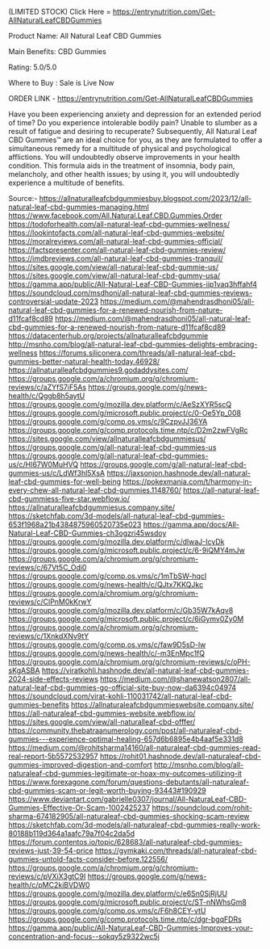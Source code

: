 (LIMITED STOCK) Click Here = https://entrynutrition.com/Get-AllNaturalLeafCBDGummies

Product Name: All Natural Leaf CBD Gummies

Main Benefits: CBD Gummies

Rating: 5.0/5.0

Where to Buy : Sale is Live Now

ORDER LINK - https://entrynutrition.com/Get-AllNaturalLeafCBDGummies

Have you been experiencing anxiety and depression for an extended period of time? Do you experience intolerable bodily pain? Unable to slumber as a result of fatigue and desiring to recuperate? Subsequently, All Natural Leaf CBD Gummies™ are an ideal choice for you, as they are formulated to offer a simultaneous remedy for a multitude of physical and psychological afflictions. You will undoubtedly observe improvements in your health condition. This formula aids in the treatment of insomnia, body pain, melancholy, and other health issues; by using it, you will undoubtedly experience a multitude of benefits.


Source:-
https://allnaturalleafcbdgummiesbuy.blogspot.com/2023/12/all-natural-leaf-cbd-gummies-managing.html
https://www.facebook.com/All.Natural.Leaf.CBD.Gummies.Order
https://todoforhealth.com/all-natural-leaf-cbd-gummies-wellness/
https://lookintofacts.com/all-natural-leaf-cbd-gummies-website/
https://moralreviews.com/all-natural-leaf-cbd-gummies-official/
https://factspresenter.com/all-natural-leaf-cbd-gummies-review/
https://imdbreviews.com/all-natural-leaf-cbd-gummies-tranquil/
https://sites.google.com/view/all-natural-leaf-cbd-gummie-us/
https://sites.google.com/view/all-natural-leaf-cbd-gummy-usa/
https://gamma.app/public/All-Natural-Leaf-CBD-Gummies-iip1vaq3hffahf4
https://soundcloud.com/msdhoni/all-natural-leaf-cbd-gummies-reviews-controversial-update-2023
https://medium.com/@mahendrasdhoni05/all-natural-leaf-cbd-gummies-for-a-renewed-nourish-from-nature-d11fcaf8cd89
https://medium.com/@mahendrasdhoni05/all-natural-leaf-cbd-gummies-for-a-renewed-nourish-from-nature-d11fcaf8cd89
https://datacenterhub.org/projects/allnaturalleafcbdgummie
http://msnho.com/blog/all-natural-leaf-cbd-gummies-delights-embracing-wellness
https://forums.siliconera.com/threads/all-natural-leaf-cbd-gummies-better-natural-health-today.46928/
https://allnaturalleafcbdgummies9.godaddysites.com/
https://groups.google.com/a/chromium.org/g/chromium-reviews/c/aZYfS7iF5As
https://groups.google.com/g/news-health/c/Qggb8h5aytU
https://groups.google.com/g/mozilla.dev.platform/c/AeSzXYR5scQ
https://groups.google.com/g/microsoft.public.project/c/0-Oe5Yp_008
https://groups.google.com/g/comp.os.vms/c/9CzpvJJ36YA
https://groups.google.com/g/comp.protocols.time.ntp/c/D2m2zwFVgRc
https://sites.google.com/view/allnaturalleafcbdgummiesus/
https://groups.google.com/g/all-natural-leaf-cbd-gummies-us
https://groups.google.com/g/all-natural-leaf-cbd-gummies-us/c/HI67W0MuHVQ
https://groups.google.com/g/all-natural-leaf-cbd-gummies-us/c/LdWf3hl5XsA
https://jaxsonjon.hashnode.dev/all-natural-leaf-cbd-gummies-for-well-being
https://pokexmania.com/t/harmony-in-every-chew-all-natural-leaf-cbd-gummies.1148760/
https://all-natural-leaf-cbd-gummiess-five-star.webflow.io/
https://allnaturalleafcbdgummiesus.company.site/
https://sketchfab.com/3d-models/all-natural-leaf-cbd-gummies-653f1968a21b4384875960520735e023
https://gamma.app/docs/All-Natural-Leaf-CBD-Gummies-ch3ogzri45wsdoy
https://groups.google.com/g/mozilla.dev.platform/c/dlwaJ-IcyDk
https://groups.google.com/g/microsoft.public.project/c/6-9iQMY4mJw
https://groups.google.com/a/chromium.org/g/chromium-reviews/c/67Vt5C_Odi0
https://groups.google.com/g/comp.os.vms/c/1mTbSW-hqcI
https://groups.google.com/g/news-health/c/QJtx7KKQJkc
https://groups.google.com/a/chromium.org/g/chromium-reviews/c/ClPnM0kKrwY
https://groups.google.com/g/mozilla.dev.platform/c/Gb35W7kAqv8
https://groups.google.com/g/microsoft.public.project/c/6iGymv0Zy0M
https://groups.google.com/a/chromium.org/g/chromium-reviews/c/1XnkdXNv9tY
https://groups.google.com/g/comp.os.vms/c/faw9D5sD-lw
https://groups.google.com/g/news-health/c/-m3EnMpc1fQ
https://groups.google.com/a/chromium.org/g/chromium-reviews/c/oPH-sKgASBA
https://viratkohli.hashnode.dev/all-natural-leaf-cbd-gummies-2024-side-effects-reviews
https://medium.com/@shanewatson2807/all-natural-leaf-cbd-gummies-go-official-site-buy-now-da6394c04974
https://soundcloud.com/virat-kohli-110031742/all-natural-leaf-cbd-gummies-benefits
https://allnaturaleafcbdgummieswebsite.company.site/
https://all-naturaleaf-cbd-gummies-website.webflow.io/
https://sites.google.com/view/all-naturalleaf-cbd-offfer/
https://community.thebatraanumerology.com/post/all-naturaleaf-cbd-gummies---experience-optimal-healing-657d6b6895e4b4aaf5e331d8
https://medium.com/@rohitsharma14160/all-naturaleaf-cbd-gummies-read-real-report-5b5572532957
https://rohit01.hashnode.dev/all-naturaleaf-cbd-gummies-improved-digestion-and-comfort
http://msnho.com/blog/all-naturaleaf-cbd-gummies-legitimate-or-hoax-my-outcomes-utilizing-it
https://www.forexagone.com/forum/questions-debutants/all-naturaleaf-cbd-gummies-scam-or-legit-worth-buying-93443#190929
https://www.deviantart.com/gabrielle0307/journal/All-NaturaLeaf-CBD-Gummies-Effective-Or-Scam-1002425237
https://soundcloud.com/rohit-sharma-674182905/all-naturaleaf-cbd-gummies-shocking-scam-review
https://sketchfab.com/3d-models/all-naturaleaf-cbd-gummies-really-work-80188b119d364a1aafc79a7f04c2da5d
https://forum.contentos.io/topic/628683/all-naturaleaf-cbd-gummies-reviews-just-39-54-price
https://gymkaki.com/threads/all-naturaleaf-cbd-gummies-untold-facts-consider-before.122556/
https://groups.google.com/a/chromium.org/g/chromium-reviews/c/pVXiX3gtC9I
https://groups.google.com/g/news-health/c/pMC2kiBVDW0
https://groups.google.com/g/mozilla.dev.platform/c/e6Sn0SjRjUU
https://groups.google.com/g/microsoft.public.project/c/ST-nNWhsGm8
https://groups.google.com/g/comp.os.vms/c/F6h8CEY-vtU
https://groups.google.com/g/comp.protocols.time.ntp/c/dgr-bgqFDRs
https://gamma.app/public/All-NaturaLeaf-CBD-Gummies-Improves-your-concentration-and-focus--sokqy5z9322wc5j
